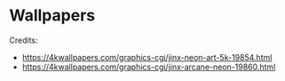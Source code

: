 # Wallpapers

Credits:
  - https://4kwallpapers.com/graphics-cgi/jinx-neon-art-5k-19854.html
  - https://4kwallpapers.com/graphics-cgi/jinx-arcane-neon-19860.html
